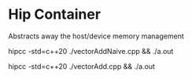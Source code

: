 # Hip Container
Abstracts away the host/device memory management

hipcc -std=c++20 ./vectorAddNaive.cpp  && ./a.out 

hipcc -std=c++20 ./vectorAdd.cpp  && ./a.out 